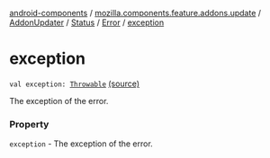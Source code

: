 [android-components](../../../../index.md) / [mozilla.components.feature.addons.update](../../../index.md) / [AddonUpdater](../../index.md) / [Status](../index.md) / [Error](index.md) / [exception](./exception.md)

# exception

`val exception: `[`Throwable`](https://kotlinlang.org/api/latest/jvm/stdlib/kotlin/-throwable/index.html) [(source)](https://github.com/mozilla-mobile/android-components/blob/master/components/feature/addons/src/main/java/mozilla/components/feature/addons/update/AddonUpdater.kt#L129)

The exception of the error.

### Property

`exception` - The exception of the error.